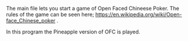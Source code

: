 The main file lets you start a game of Open Faced Chineese Poker. The rules of the game can be seen here; https://en.wikipedia.org/wiki/Open-face_Chinese_poker .

In this program the Pineapple version of OFC is played.
